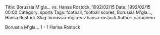 Title: Borussia M'gla… vs. Hansa Rostock, 1992/02/15
Date: 1992/02/15 00:00
Category: sports
Tags: football, football scores, Borussia M'gla…, Hansa Rostock
Slug: borussia-mgla-vs-hansa-rostock
Author: carbonero


Borussia M'gla… 1 - 1 Hansa Rostock
